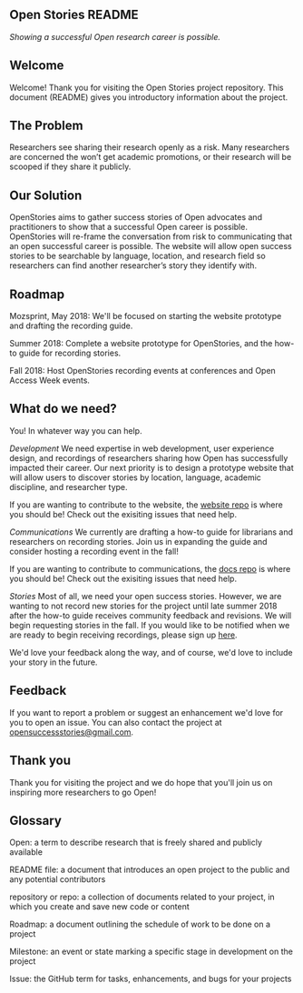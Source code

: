 Open Stories README
----
_Showing a successful Open research career is possible._

Welcome
---
Welcome! Thank you for visiting the Open Stories project repository. This document (README) gives you introductory information about the project. 

The Problem
---
Researchers see sharing their research openly as a risk. Many researchers are concerned the won’t get academic promotions, or their research will be scooped if they share it publicly.

Our Solution
---
OpenStories aims to gather success stories of Open advocates and practitioners to show that a successful Open career is possible. OpenStories will re-frame the conversation from risk to communicating that an open successful career is possible. The website will allow open success stories to be searchable by language, location, and research field so researchers can find another researcher’s story they identify with.

Roadmap
---
Mozsprint, May 2018: We'll be focused on starting the website prototype and drafting the recording guide.

Summer 2018: 
Complete a website prototype for OpenStories, and the how-to guide for recording stories.

Fall 2018:
Host OpenStories recording events at conferences and Open Access Week events.

What do we need?
---
You! In whatever way you can help.

*Development*
We need expertise in web development, user experience design, and recordings of researchers sharing how Open has successfully impacted their career. Our next priority is to design a prototype website that will allow users to discover stories by location, language, academic discipline, and researcher type.

If you are wanting to contribute to the website, the [website repo](https://github.com/OpenStories/website) is where you should be! Check out the exisiting issues that need help.

*Communications*
We currently are drafting a how-to guide for librarians and researchers on recording stories. Join us in expanding the guide and consider hosting a recording event in the fall!

If you are wanting to contribute to communications, the [docs repo](https://github.com/OpenStories/docs/blob/master/README.md) is where you should be! Check out the exisiting issues that need help.

*Stories*
Most of all, we need your open success stories. However, we are wanting to not record new stories for the project until late summer 2018 after the how-to guide receives community feedback and revisions. We will begin requesting stories in the fall. If you would like to be notified when we are ready to begin receiving recordings, please sign up [here](https://docs.google.com/forms/d/e/1FAIpQLSdqcbZvrYV-uEq0fvW8eBcDwgmd8DHXoGNGA6XG5AhT_MiaYg/viewform?usp=sf_link).

We'd love your feedback along the way, and of course, we'd love to include your story in the future.

Feedback
---
If you want to report a problem or suggest an enhancement we'd love for you to open an issue. You can also contact the project at opensuccessstories@gmail.com.

Thank you
---
Thank you for visiting the project and we do hope that you'll join us on inspiring more researchers to go Open!

Glossary
---
Open: a term to describe research that is freely shared and publicly available 

README file: a document that introduces an open project to the public and any potential contributors

repository or repo: a collection of documents related to your project, in which you create and save new code or content

Roadmap: a document outlining the schedule of work to be done on a project

Milestone: an event or state marking a specific stage in development on the project

Issue: the GitHub term for tasks, enhancements, and bugs for your projects
